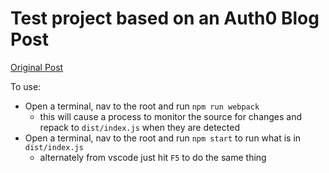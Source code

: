 # Test project based on an Auth0 Blog Post

[Original Post](https://auth0.com/blog/use-typescript-to-create-a-secure-api-with-nodejs-and-express-getting-started/)

To use: 
* Open a terminal, nav to the root and run `npm run webpack`
    * this will cause a process to monitor the source for changes and repack to `dist/index.js` when they are detected
* Open a terminal, nav to the root and run `npm start` to run what is in `dist/index.js`
    * alternately from vscode just hit `F5` to do the same thing